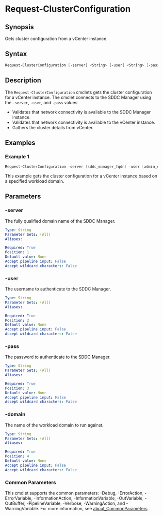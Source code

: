 # Request-ClusterConfiguration

## Synopsis

Gets cluster configuration from a vCenter instance.

## Syntax

```powershell
Request-ClusterConfiguration [-server] <String> [-user] <String> [-pass] <String> [-domain] <String> [<CommonParameters>]
```

## Description

The `Request-ClusterConfiguration` cmdlets gets the cluster configuration for a vCenter instance.
The cmdlet connects to the SDDC Manager using the `-server`, `-user`, and `-pass` values:

- Validates that network connectivity is available to the SDDC Manager instance.
- Validates that network connectivity is available to the vCenter instance.
- Gathers the cluster details from vCenter.

## Examples

### Example 1

```powershell
Request-ClusterConfiguration -server [sddc_manager_fqdn] -user [admin_username] -pass [admin_password] -domain [workload_domain_name]
```

This example gets the cluster configuration for a vCenter instance based on a specified workload domain.

## Parameters

### -server

The fully qualified domain name of the SDDC Manager.

```yaml
Type: String
Parameter Sets: (All)
Aliases:

Required: True
Position: 1
Default value: None
Accept pipeline input: False
Accept wildcard characters: False
```

### -user

The username to authenticate to the SDDC Manager.

```yaml
Type: String
Parameter Sets: (All)
Aliases:

Required: True
Position: 2
Default value: None
Accept pipeline input: False
Accept wildcard characters: False
```

### -pass

The password to authenticate to the SDDC Manager.

```yaml
Type: String
Parameter Sets: (All)
Aliases:

Required: True
Position: 3
Default value: None
Accept pipeline input: False
Accept wildcard characters: False
```

### -domain

The name of the workload domain to run against.

```yaml
Type: String
Parameter Sets: (All)
Aliases:

Required: True
Position: 4
Default value: None
Accept pipeline input: False
Accept wildcard characters: False
```

### Common Parameters

This cmdlet supports the common parameters: -Debug, -ErrorAction, -ErrorVariable, -InformationAction, -InformationVariable, -OutVariable, -OutBuffer, -PipelineVariable, -Verbose, -WarningAction, and -WarningVariable. For more information, see [about_CommonParameters](http://go.microsoft.com/fwlink/?LinkID=113216).
